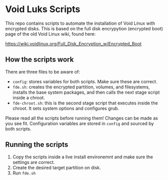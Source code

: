 # Void Luks Scripts

This repo contains scripts to automate the installation of Void Linux with
encrypted disks. This is based on the full disk encrypytion (encrypted boot)
page of the old Void Linux wiki, found here:

<https://wiki.voidlinux.org/Full_Disk_Encryption_w/Encrypted_Boot>

## How the scripts work

There are three files to be aware of:

- `config`: stores variables for both scripts. Make sure these are correct.
- `fde.sh`: creates the encrypted partition, volumes, and filesystems, installs
   the base system packages, and then calls the next stage script inside a
   chroot.
- `fde-chroot.sh`: this is the second stage script that executes inside the
   chroot. It sets system options and configures grub.

Please read all the scripts before running them! Changes can be made as you see
fit. Configuration variables are stored in `config` and sourced by both scripts.

## Running the scripts

1. Copy the scripts inside a live install environemnt and make sure the settings
   are correct.
2. Create the desired target partition on disk.
3. Run `fde.sh`
